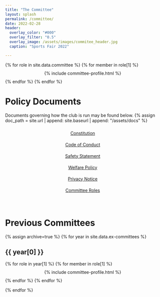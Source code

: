 ```yaml
---
title: "The Committee"
layout: splash
permalink: /committee/
date: 2022-02-28
header:
  overlay_color: "#000"
  overlay_filter: "0.5"
  overlay_image: /assets/images/commitee_header.jpg
  caption: "Sports Fair 2022"

---
```

<!-- TODO: put all grid instances where they belong... -->
<!-- this grid is used for the docs and committee loop -->
<style>

.grid-container_committee {
  /**
   * User input values.
   */
  --grid-layout-gap: 3em;
  --grid-column-count: 3;
  --grid-item--min-width: 300px;

  /**
   * Calculated values.
   */
  --gap-count: calc(var(--grid-column-count) - 1);
  --total-gap-width: calc(var(--gap-count) * var(--grid-layout-gap));
  --grid-item--max-width: calc((100% - var(--total-gap-width)) / var(--grid-column-count));

  display: grid;
  grid-template-columns: repeat(auto-fill, minmax(max(var(--grid-item--min-width), var(--grid-item--max-width)), 1fr));
  column-gap: 3em;
}

.grid-item_committee {
  padding: 10px;
  text-align: center;
}
</style>

<!-- # Committee

 -->

<div class="grid-container_committee">  
  {% for role in site.data.committee %} <!-- for each committee position... -->
    {% for member in role[1] %} <!-- for each committee member in said role... -->
      <div class="grid-item_committee">
      {% include committee-profile.html %}
      </div>
    {% endfor %}
  {% endfor %}
</div>



# Policy Documents

Documents governing how the club is run may be found below.
{% assign doc_path = site.url | append: site.baseurl | append: "/assets/docs" %}
<div class="grid-container_committee">
  <div class="grid-item_committee"><a href="{{ doc_path }}/CU Powerlifting Club Constitution 2024-25.pdf" class="btn btn--primary btn--block btn--large">Constitution</a></div>
  <div class="grid-item_committee"><a href="{{ doc_path }}/CU Powerlifting Club Code of Conduct 2022-23.pdf" class="btn btn--primary btn--block btn--large">Code of Conduct</a></div>
  <div class="grid-item_committee"><a href="{{ doc_path }}/CU Powerlifting Club Safety Statement 2021-22.pdf" class="btn btn--primary btn--block btn--large">Safety Statement</a></div>
  <div class="grid-item_committee"><a href="{{ doc_path }}/CU Powerlifting Club Welfare Policy 2021-22.pdf" class="btn btn--primary btn--block btn--large">Welfare Policy</a></div>
  <div class="grid-item_committee"><a href="{{ doc_path }}/CU Powerlifting Club Privacy Notice Statement 2021-22.pdf" class="btn btn--primary btn--block btn--large">Privacy Notice</a></div>
  <div class="grid-item_committee"><a href="{{ doc_path }}/CU Powerlifting Committee Job Descriptions.pdf" class="btn btn--primary btn--block btn--large">Committee Roles</a></div>
</div>

&nbsp;

# Previous Committees

{% assign archive=true %}
{% for year in site.data.ex-committees %}
## {{ year[0] }}

<div class="grid-container_committee">  
  {% for role in year[1] %} <!-- for each committee position... -->
    {% for member in role[1] %} <!-- for each committee member in said role... -->
      <div class="grid-item_committee">
      {% include committee-profile.html %}
      </div>
    {% endfor %}
  {% endfor %}
</div>

{% endfor %}
